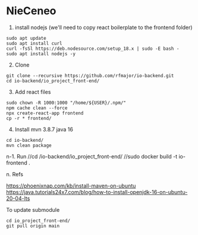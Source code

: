 # NieCeneo

1. install nodejs (we'll need to copy react boilerplate to the frontend folder)
```
sudo apt update
sudo apt install curl
curl -fsSl https://deb.nodesource.com/setup_18.x | sudo -E bash -
sudo apt install nodejs -y
```

2. Clone

```
git clone --recursive https://github.com/rfmajor/io-backend.git
cd io-backend/io_project_front-end/
```

3. Add react files
```
sudo chown -R 1000:1000 "/home/${USER}/.npm/"
npm cache clean --force
npx create-react-app frontend
cp -r * frontend/
```

4. Install
mvn 3.8.7
java 16

```
cd io-backend/
mvn clean package
```

n-1. Run
//cd /io-backend/io_project_front-end/
//sudo docker build -t io-frontend .



n. Refs

https://phoenixnap.com/kb/install-maven-on-ubuntu
https://java.tutorials24x7.com/blog/how-to-install-openjdk-16-on-ubuntu-20-04-lts

To update submodule
```
cd io_project_front-end/
git pull origin main
```
